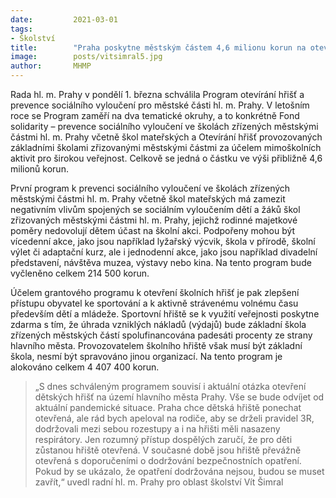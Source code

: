```yaml
---
date:         2021-03-01
tags:         
- Školství
title:        "Praha poskytne městským částem 4,6 milionu korun na otevřená hřiště a prevenci sociálního vyloučení"
image: 	      posts/vitsimral5.jpg
author:       MHMP
---
```


Rada hl. m. Prahy v pondělí 1. března schválila Program otevírání hřišť a prevence sociálního vyloučení pro městské části hl. m. Prahy. V letošním roce se Program zaměří na dva tematické okruhy, a to konkrétně Fond solidarity – prevence sociálního vyloučení ve školách zřízených městskými částmi hl. m. Prahy včetně škol mateřských a Otevírání hřišť provozovaných základními školami zřizovanými městskými částmi za účelem mimoškolních aktivit pro širokou veřejnost. Celkově se jedná o částku ve výši přibližně 4,6 milionů korun.

První program k prevenci sociálního vyloučení ve školách zřízených městskými částmi hl. m. Prahy včetně škol mateřských má zamezit negativním vlivům spojených se sociálním vyloučením dětí a žáků škol zřizovaných městskými částmi hl. m. Prahy, jejichž rodinné majetkové poměry nedovolují dětem účast na školní akci. Podpořeny mohou být vícedenní akce, jako jsou například lyžařský výcvik, škola v přírodě, školní výlet či adaptační kurz, ale i jednodenní akce, jako jsou například divadelní představení, návštěva muzea, výstavy nebo kina. Na tento program bude vyčleněno celkem 214 500 korun.

Účelem grantového programu k otevření školních hřišť je pak zlepšení přístupu obyvatel ke sportování a k aktivně strávenému volnému času především dětí a mládeže. Sportovní hřiště se k využití veřejnosti poskytne zdarma s tím, že úhrada vzniklých nákladů (výdajů) bude základní škola zřízených městských částí spolufinancována padesáti procenty ze strany hlavního města. Provozovatelem školního hřiště však musí být základní škola, nesmí být spravováno jinou organizací. Na tento program je alokováno celkem 4 407 400 korun.

> „S dnes schváleným programem souvisí i aktuální otázka otevření dětských hřišť na území hlavního města Prahy. Vše se bude odvíjet od aktuální pandemické situace. Praha chce dětská hřiště ponechat otevřená, ale rád bych apeloval na rodiče, aby se drželi pravidel 3R, dodržovali mezi sebou rozestupy a i na hřišti měli nasazeny respirátory. Jen rozumný přístup dospělých zaručí, že pro děti zůstanou hřiště otevřená. V současné době jsou hřiště převážně otevřená s doporučeními o dodržování bezpečnostních opatření. Pokud by se ukázalo, že opatření dodržována nejsou, budou se muset zavřít,“ uvedl radní hl. m. Prahy pro oblast školství Vít Šimral
